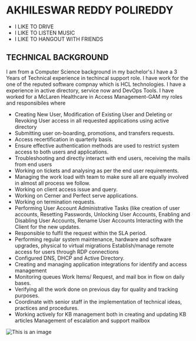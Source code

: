 # AKHILESWAR REDDY POLIREDDY
- I LIKE TO DRIVE 
- I LIKE TO LISTEN MUSIC 
- I LIKE TO HANGOUT WITH FRIENDS

## TECHNICAL BACKGROUND
I am from a Computer Science background in my bachelor's.I have a 3 Years of Technical experience in techincal support role. I have work for the one of the reputed software compnay which is HCL technologies.
I have a experience in active directory, service now and DevOps Tools. I have worked for a McLaren Healthcare in Access Management-GAM my roles and responsibiles where

- 	Creating New User, Modification of Existing User and Deleting or Revoking User access in all requested applications using active directory  
- 	Submitting user on-boarding, promotions, and transfers requests.
- 	Access recertification in quarterly basis.
- 	Ensure effective authentication methods are used to restrict system access to both users and applications.
- 	Troubleshooting and directly interact with end users, receiving the mails from end users 
- 	Working on tickets and analysing as per the end user requirements.
- 	Managing the work load with team to make sure all are equally involved in almost all process we follow.
- 	Working on client access issue and query.
- 	Working on Cerner and Perfect serve applications.
- 	Working on termination requests.
- 	Performing User Account Administrative Tasks (like creation of user accounts, Resetting Passwords,
Unlocking User Accounts, Enabling and Disabling User Accounts, Rename User Accounts Interacting with the Client for the new updates.
- 	Responsible to fulfil the request within the SLA period.
- 	Performing regular system maintenance, hardware and software upgrades, physical to virtual migrations
Establish/manage remote access for users through RDP connections
- 	Configured DNS, DHCP and Active Directory.
- 	Creating and managing application integrations for identify and access management
- 	Monitoring queues Work Items/ Request, and mail box in flow on daily bases.
- 	Verifying all the work done on previous day for quality and tracking purposes.
- 	Coordinate with senior staff in the implementation of technical ideas, practices and procedures.
- 	Working actively for KB management both in creating and updating KB articles
Management of escalation and support mailbox


![This is an image](https://www.splashlearn.com/blog/wp-content/uploads/2022/04/Homework-summer-school-memes-1.jpg)
